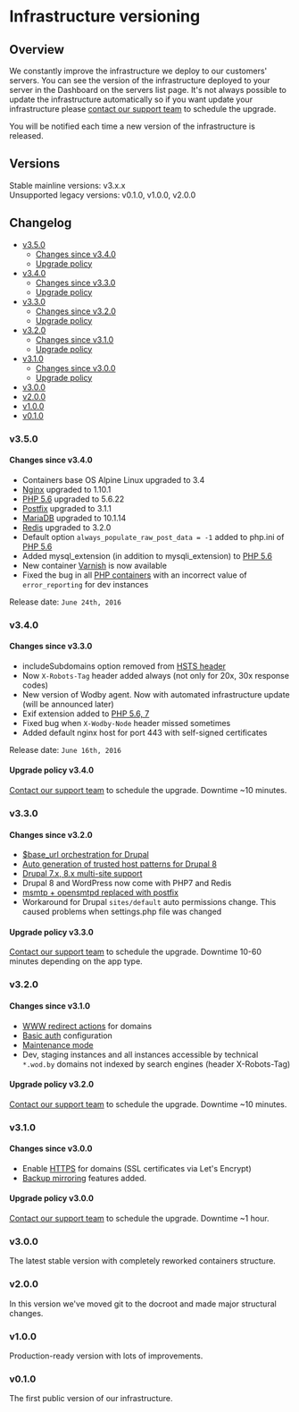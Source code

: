 # Infrastructure versioning

## Overview

We constantly improve the infrastructure we deploy to our customers' servers. You can see the version of the infrastructure deployed to your server in the Dashboard on the servers list page. It's not always possible to update the infrastructure automatically so if you want update your infrastructure please [contact our support team](../product/support.md) to schedule the upgrade. 

You will be notified each time a new version of the infrastructure is released.

## Versions

Stable mainline versions: v3.x.x<br />
Unsupported legacy versions: v0.1.0, v1.0.0, v2.0.0
 
## Changelog

* [v3.5.0](#v350)
    * [Changes since v3.4.0](#changes-since-v340)
    * [Upgrade policy](#upgrade-policy-v350)
* [v3.4.0](#v340)
    * [Changes since v3.3.0](#changes-since-v330)
    * [Upgrade policy](#upgrade-policy-v340)
* [v3.3.0](#v330)
    * [Changes since v3.2.0](#changes-since-v320)
    * [Upgrade policy](#upgrade-policy-v330) 
* [v3.2.0](#v320)
    * [Changes since v3.1.0](#changes-since-v310)
    * [Upgrade policy](#upgrade-policy-v320)
* [v3.1.0](#v310)
    * [Changes since v3.0.0](#changes-since-v300)
    * [Upgrade policy](#upgrade-policy-v310)
* [v3.0.0](#v300)
* [v2.0.0](#v200)
* [v1.0.0](#v100)
* [v0.1.0](#v010)

### v3.5.0

#### Changes since v3.4.0

* Containers base OS Alpine Linux upgraded to 3.4
* [Nginx](containers/nginx-php/nginx.md) upgraded to 1.10.1 
* [PHP 5.6](containers/nginx-php/php.md) upgraded to 5.6.22
* [Postfix](containers/nginx-php/postfix.md) upgraded to 3.1.1
* [MariaDB](containers/mariadb.md) upgraded to 10.1.14
* [Redis](containers/redis.md) upgraded to 3.2.0
* Default option `always_populate_raw_post_data = -1` added to php.ini of [PHP 5.6](containers/nginx-php/php.md) 
* Added mysql_extension (in addition to mysqli_extension) to [PHP 5.6](containers/nginx-php/php.md)
* New container [Varnish](varnish.md) is now available
* Fixed the bug in all [PHP containers](containers/nginx-php/php.md) with an incorrect value of `error_reporting` for dev instances 

Release date: `June 24th, 2016`

### v3.4.0

#### Changes since v3.3.0

* includeSubdomains option removed from [HSTS header](hsts.md)
* Now `X-Robots-Tag` header added always (not only for 20x, 30x response codes)
* New version of Wodby agent. Now with automated infrastructure update (will be announced later)
* Exif extension added to [PHP 5.6, 7](containers/nginx-php/php.md)
* Fixed bug when `X-Wodby-Node` header missed sometimes
* Added default nginx host for port 443 with self-signed certificates 

Release date: `June 16th, 2016`

#### Upgrade policy v3.4.0

[Contact our support team](../product/support.md) to schedule the upgrade. Downtime ~10 minutes.

### v3.3.0

#### Changes since v3.2.0

* <a href="../apps/drupal/settings.html#base-url">$base_url orchestration for Drupal</a>
* <a href="../apps/drupal/settings.html#trusted-hosts-patterns">Auto generation of trusted host patterns for Drupal 8</a>
* [Drupal 7.x, 8.x multi-site support](../apps/drupal/multi-site.md)
* Drupal 8 and WordPress now come with PHP7 and Redis
* [msmtp + opensmtpd replaced with postfix](mta.md)
* Workaround for Drupal `sites/default` auto permissions change. This caused problems when settings.php file was changed

#### Upgrade policy v3.3.0

[Contact our support team](../product/support.md) to schedule the upgrade. Downtime 10-60 minutes depending on the app type.

### v3.2.0

#### Changes since v3.1.0

* <a href="../apps/domains.html#www-redirects">WWW redirect actions</a> for domains
* <a href="../apps/domains.html#basic-auth">Basic auth</a> configuration
* [Maintenance mode](../apps/maintenance-mode.md)
* Dev, staging instances and all instances accessible by technical `*.wod.by` domains not indexed by search engines (header X-Robots-Tag)  

#### Upgrade policy v3.2.0

[Contact our support team](../product/support.md) to schedule the upgrade. Downtime ~10 minutes.

### v3.1.0

#### Changes since v3.0.0

* Enable <a href="../apps/domains.html#https-ssl-via-lets-encrypt">HTTPS</a> for domains (SSL certificates via Let's Encrypt) 
* <a href="../apps/backups.html#mirroring">Backup mirroring</a> features added.

#### Upgrade policy v3.0.0

[Contact our support team](../product/support.md) to schedule the upgrade. Downtime ~1 hour.

### v3.0.0

The latest stable version with completely reworked containers structure.

### v2.0.0

In this version we've moved git to the docroot and made major structural changes.

### v1.0.0

Production-ready version with lots of improvements.

### v0.1.0

The first public version of our infrastructure.

